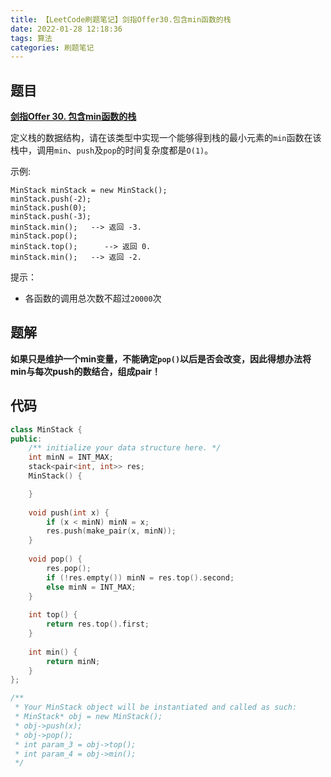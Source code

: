 ```yaml
---
title: 【LeetCode刷题笔记】剑指Offer30.包含min函数的栈
date: 2022-01-28 12:18:36
tags: 算法
categories: 刷题笔记
---
```

题目
---
[**剑指Offer 30. 包含min函数的栈**](https://leetcode-cn.com/problems/bao-han-minhan-shu-de-zhan-lcof/)

定义栈的数据结构，请在该类型中实现一个能够得到栈的最小元素的`min`函数在该栈中，调用`min`、`push`及`pop`的时间复杂度都是`O(1)`。

示例:
```
MinStack minStack = new MinStack();
minStack.push(-2);
minStack.push(0);
minStack.push(-3);
minStack.min();   --> 返回 -3.
minStack.pop();
minStack.top();      --> 返回 0.
minStack.min();   --> 返回 -2.
```

提示：
* 各函数的调用总次数不超过`20000`次
<!--more-->

题解
---
**如果只是维护一个min变量，不能确定`pop()`以后是否会改变，因此得想办法将min与每次push的数结合，组成pair！**

代码
---
```cpp
class MinStack {
public:
    /** initialize your data structure here. */
    int minN = INT_MAX;
    stack<pair<int, int>> res;
    MinStack() {

    }
    
    void push(int x) {
        if (x < minN) minN = x;
        res.push(make_pair(x, minN));
    }
    
    void pop() {
        res.pop();
        if (!res.empty()) minN = res.top().second;
        else minN = INT_MAX;
    }
    
    int top() {
        return res.top().first;
    }
    
    int min() {
        return minN;
    }
};

/**
 * Your MinStack object will be instantiated and called as such:
 * MinStack* obj = new MinStack();
 * obj->push(x);
 * obj->pop();
 * int param_3 = obj->top();
 * int param_4 = obj->min();
 */
```
